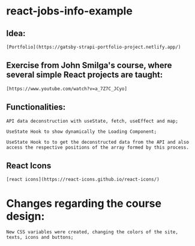 # react-jobs-info-example

##  Idea:
    [Portfolio](https://gatsby-strapi-portfolio-project.netlify.app/)



 ## Exercise from John Smilga's course, where several simple React projects are taught:
    [https://www.youtube.com/watch?v=a_7Z7C_JCyo]



 ## Functionalities:

    API data deconstruction with useState, fetch, useEffect and map;
    
    UseState Hook to show dynamically the Loading Component;
    
    UseState Hook to to get the deconstructed data from the API and also access the respective positions of the array formed by this process.


 
 ## React Icons
  
    [react icons](https://react-icons.github.io/react-icons/)
    


# Changes regarding the course design:

    New CSS variables were created, changing the colors of the site, texts, icons and buttons;
   
   

   
